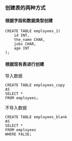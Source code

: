 ### 创建表的两种方式

#### 根据字段和数据类型创建

```mysql
CREATE TABLE employees_1(
	id INT,
	the_name CHAR,
	jobs CHAR,
	age INT
);
```

#### 根据现有表进行创建

导入数据

```mysql
CREATE TABLE employees_copy
AS
SELECT *
FROM employees;
```

不导入数据

```mysql
CREATE TABLE employees_blank
AS
SELECT *
FROM employees
WHERE FALSE;
```

